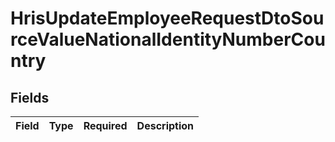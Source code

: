 # HrisUpdateEmployeeRequestDtoSourceValueNationalIdentityNumberCountry


## Fields

| Field       | Type        | Required    | Description |
| ----------- | ----------- | ----------- | ----------- |